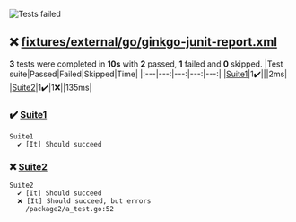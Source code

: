 ![Tests failed](https://img.shields.io/badge/tests-2%20passed%2C%201%20failed-critical)
## ❌ <a id="user-content-r0" href="#r0">fixtures/external/go/ginkgo-junit-report.xml</a>
**3** tests were completed in **10s** with **2** passed, **1** failed and **0** skipped.
|Test suite|Passed|Failed|Skipped|Time|
|:---|---:|---:|---:|---:|
|[Suite1](#r0s0)|1✔️|||2ms|
|[Suite2](#r0s1)|1✔️|1❌||135ms|
### ✔️ <a id="user-content-r0s0" href="#r0s0">Suite1</a>
```
Suite1
  ✔️ [It] Should succeed
```
### ❌ <a id="user-content-r0s1" href="#r0s1">Suite2</a>
```
Suite2
  ✔️ [It] Should succeed
  ❌ [It] Should succeed, but errors
	/package2/a_test.go:52
```